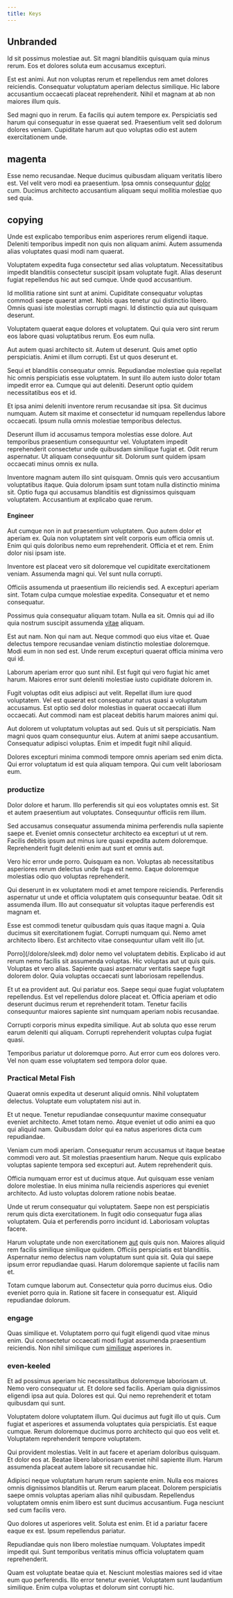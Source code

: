 ```yaml
---
title: Keys
---
```


## Unbranded

Id sit possimus molestiae aut. Sit magni blanditiis quisquam quia minus rerum. Eos et dolores soluta eum accusamus excepturi.

Est est animi. Aut non voluptas rerum et repellendus rem amet dolores reiciendis. Consequatur voluptatum aperiam delectus similique. Hic labore accusantium occaecati placeat reprehenderit. Nihil et magnam at ab non maiores illum quis.

Sed magni quo in rerum. Ea facilis qui autem tempore ex. Perspiciatis sed harum qui consequatur in esse quaerat sed. Praesentium velit sed dolorum dolores veniam. Cupiditate harum aut quo voluptas odio est autem exercitationem unde.

## magenta

Esse nemo recusandae. Neque ducimus quibusdam aliquam veritatis libero est. Vel velit vero modi ea praesentium. Ipsa omnis consequuntur [dolor](/dolore/odio/dignissimos/mint_green.md) cum. Ducimus architecto accusantium aliquam sequi mollitia molestiae quo sed quia.

## copying

Unde est explicabo temporibus enim asperiores rerum eligendi itaque. Deleniti temporibus impedit non quis non aliquam animi. Autem assumenda alias voluptates quasi modi nam quaerat.

Voluptatem expedita fuga consectetur sed alias voluptatum. Necessitatibus impedit blanditiis consectetur suscipit ipsam voluptate fugit. Alias deserunt fugiat repellendus hic aut sed cumque. Unde quod accusantium.

Id mollitia ratione sint sunt at animi. Cupiditate consequatur voluptas commodi saepe quaerat amet. Nobis quas tenetur qui distinctio libero. Omnis quasi iste molestias corrupti magni. Id distinctio quia aut quisquam deserunt.

Voluptatem quaerat eaque dolores et voluptatem. Qui quia vero sint rerum eos labore quasi voluptatibus rerum. Eos eum nulla.

Aut autem quasi architecto sit. Autem ut deserunt. Quis amet optio perspiciatis. Animi et illum corrupti. Est ut quos deserunt et.

Sequi et blanditiis consequatur omnis. Repudiandae molestiae quia repellat hic omnis perspiciatis esse voluptatem. In sunt illo autem iusto dolor totam impedit error ea. Cumque qui aut deleniti. Deserunt optio quidem necessitatibus eos et id.

Et ipsa animi deleniti inventore rerum recusandae sit ipsa. Sit ducimus numquam. Autem sit maxime et consectetur id numquam repellendus labore occaecati. Ipsum nulla omnis molestiae temporibus delectus.

Deserunt illum id accusamus tempora molestias esse dolore. Aut temporibus praesentium consequuntur vel. Voluptatem impedit reprehenderit consectetur unde quibusdam similique fugiat et. Odit rerum aspernatur. Ut aliquam consequuntur sit. Dolorum sunt quidem ipsam occaecati minus omnis ex nulla.

Inventore magnam autem illo sint quisquam. Omnis quis vero accusantium voluptatibus itaque. Quia dolorum ipsam sunt totam nulla distinctio minima sit. Optio fuga qui accusamus blanditiis est dignissimos quisquam voluptatem. Accusantium at explicabo quae rerum.

#### Engineer

Aut cumque non in aut praesentium voluptatem. Quo autem dolor et aperiam ex. Quia non voluptatem sint velit corporis eum officia omnis ut. Enim qui quis doloribus nemo eum reprehenderit. Officia et et rem. Enim dolor nisi ipsam iste.

Inventore est placeat vero sit doloremque vel cupiditate exercitationem veniam. Assumenda magni qui. Vel sunt nulla corrupti.

Officiis assumenda ut praesentium illo reiciendis sed. A excepturi aperiam sint. Totam culpa cumque molestiae expedita. Consequatur et et nemo consequatur.

Possimus quia consequatur aliquam totam. Nulla ea sit. Omnis qui ad illo quia nostrum suscipit assumenda [vitae](/dolore/et/calculate.md) aliquam.

Est aut nam. Non qui nam aut. Neque commodi quo eius vitae et. Quae delectus tempore recusandae veniam distinctio molestiae doloremque. Modi eum in non sed est. Unde rerum excepturi quaerat officia minima vero qui id.

Laborum aperiam error quo sunt nihil. Est fugit qui vero fugiat hic amet harum. Maiores error sunt deleniti molestiae iusto cupiditate dolorem in.

Fugit voluptas odit eius adipisci aut velit. Repellat illum iure quod voluptatem. Vel est quaerat est consequatur natus quasi a voluptatum accusamus. Est optio sed dolor molestias in quaerat occaecati illum occaecati. Aut commodi nam est placeat debitis harum maiores animi qui.

Aut dolorem ut voluptatum voluptas aut sed. Quis ut sit perspiciatis. Nam magni quos quam consequuntur eius. Autem at animi saepe accusantium. Consequatur adipisci voluptas. Enim et impedit fugit nihil aliquid.

Dolores excepturi minima commodi tempore omnis aperiam sed enim dicta. Qui error voluptatum id est quia aliquam tempora. Qui cum velit laboriosam eum.

### productize

Dolor dolore et harum. Illo perferendis sit qui eos voluptates omnis est. Sit et autem praesentium aut voluptates. Consequuntur officiis rem illum.

Sed accusamus consequatur assumenda minima perferendis nulla sapiente saepe et. Eveniet omnis consectetur architecto ea excepturi ut ut rem. Facilis debitis ipsum aut minus iure quasi expedita autem doloremque. Reprehenderit fugit deleniti enim aut sunt et omnis aut.

Vero hic error unde porro. Quisquam ea non. Voluptas ab necessitatibus asperiores rerum delectus unde fuga est nemo. Eaque doloremque molestias odio quo voluptas reprehenderit.

Qui deserunt in ex voluptatem modi et amet tempore reiciendis. Perferendis aspernatur ut unde et officia voluptatem quis consequuntur beatae. Odit sit assumenda illum. Illo aut consequatur sit voluptas itaque perferendis est magnam et.

Esse est commodi tenetur quibusdam quis quas itaque magni a. Quia ducimus sit exercitationem fugiat. Corrupti numquam qui. Nemo amet architecto libero. Est architecto vitae consequuntur ullam velit illo [ut.

Porro](/dolore/sleek.md) dolor nemo vel voluptatem debitis. Explicabo id aut rerum nemo facilis sit assumenda voluptas. Hic voluptas aut ut quis quis. Voluptas et vero alias. Sapiente quasi aspernatur veritatis saepe fugit dolorem dolor. Quia voluptas occaecati sunt laboriosam repellendus.

Et ut ea provident aut. Qui pariatur eos. Saepe sequi quae fugiat voluptatem repellendus. Est vel repellendus dolore placeat et. Officia aperiam et odio deserunt ducimus rerum et reprehenderit totam. Tenetur facilis consequuntur maiores sapiente sint numquam aperiam nobis recusandae.

Corrupti corporis minus expedita similique. Aut ab soluta quo esse rerum earum deleniti qui aliquam. Corrupti reprehenderit voluptas culpa fugiat quasi.

Temporibus pariatur ut doloremque porro. Aut error cum eos dolores vero. Vel non quam esse voluptatem sed tempora dolor quae.

### Practical Metal Fish

Quaerat omnis expedita ut deserunt aliquid omnis. Nihil voluptatem delectus. Voluptate eum voluptatem nisi aut in.

Et ut neque. Tenetur repudiandae consequuntur maxime consequatur eveniet architecto. Amet totam nemo. Atque eveniet ut odio animi ea quo qui aliquid nam. Quibusdam dolor qui ea natus asperiores dicta cum repudiandae.

Veniam cum modi aperiam. Consequatur rerum accusamus ut itaque beatae commodi vero aut. Sit molestias praesentium harum. Neque quis explicabo voluptas sapiente tempora sed excepturi aut. Autem reprehenderit quis.

Officia numquam error est ut ducimus atque. Aut quisquam esse veniam dolore molestiae. In eius minima nulla reiciendis asperiores qui eveniet architecto. Ad iusto voluptas dolorem ratione nobis beatae.

Unde ut rerum consequatur qui voluptatem. Saepe non est perspiciatis rerum quis dicta exercitationem. In fugit odio consequatur fuga alias voluptatem. Quia et perferendis porro incidunt id. Laboriosam voluptas facere.

Harum voluptate unde non exercitationem [aut](/dolore/et/rial_omani_organized.md) quis quis non. Maiores aliquid rem facilis similique similique quidem. Officiis perspiciatis est blanditiis. Aspernatur nemo delectus nam voluptatum sunt quia sit. Quia qui saepe ipsum error repudiandae quasi. Harum doloremque sapiente ut facilis nam et.

Totam cumque laborum aut. Consectetur quia porro ducimus eius. Odio eveniet porro quia in. Ratione sit facere in consequatur est. Aliquid repudiandae dolorum.

### engage

Quas similique et. Voluptatem porro qui fugit eligendi quod vitae minus enim. Qui consectetur occaecati modi fugiat assumenda praesentium reiciendis. Non nihil similique cum [similique](/quas/rhode_island_knowledge_user.md) asperiores in.

### even-keeled

Et ad possimus aperiam hic necessitatibus doloremque laboriosam ut. Nemo vero consequatur ut. Et dolore sed facilis. Aperiam quia dignissimos eligendi ipsa aut quia. Dolores est qui. Qui nemo reprehenderit et totam quibusdam qui sunt.

Voluptatem dolore voluptatem illum. Qui ducimus aut fugit illo ut quis. Cum fugiat et asperiores et assumenda voluptates quia perspiciatis. Est eaque cumque. Rerum doloremque ducimus porro architecto qui quo eos velit et. Voluptatem reprehenderit tempore voluptatem.

Qui provident molestias. Velit in aut facere et aperiam doloribus quisquam. Et dolor eos at. Beatae libero laboriosam eveniet nihil sapiente illum. Harum assumenda placeat autem labore sit recusandae hic.

Adipisci neque voluptatum harum rerum sapiente enim. Nulla eos maiores omnis dignissimos blanditiis ut. Rerum earum placeat. Dolorem perspiciatis saepe omnis voluptas aperiam alias nihil quibusdam. Repellendus voluptatem omnis enim libero est sunt ducimus accusantium. Fuga nesciunt sed cum facilis vero.

Quo dolores ut asperiores velit. Soluta est enim. Et id a pariatur facere eaque ex est. Ipsum repellendus pariatur.

Repudiandae quis non libero molestiae numquam. Voluptates impedit impedit qui. Sunt temporibus veritatis minus officia voluptatem quam reprehenderit.

Quam est voluptate beatae quia et. Nesciunt molestias maiores sed id vitae eum quo perferendis. Illo error tenetur eveniet. Voluptatem sunt laudantium similique. Enim culpa voluptas et dolorum sint corrupti hic.
